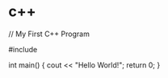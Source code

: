 # c++
// My First C++ Program

#include <iostream>

int main() {
    cout << "Hello World!";
    return 0;
}
